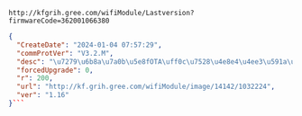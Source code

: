 `http://kfgrih.gree.com/wifiModule/Lastversion?firmwareCode=362001066380`

```json
{
  "CreateDate": "2024-01-04 07:57:29",
  "commProtVer": "V3.2.M",
  "desc": "\u7279\u6b8a\u7a0b\u5e8fOTA\uff0c\u7528\u4e8e4\u4ee3\u591a\u8054\u673a",
  "forcedUpgrade": 0,
  "r": 200,
  "url": "http://kf.grih.gree.com/wifiModule/image/14142/1032224",
  "ver": "1.16"
}```